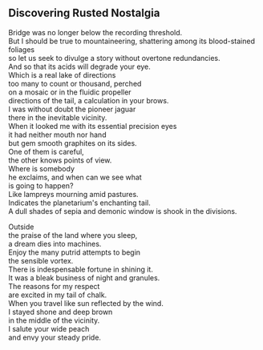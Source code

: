 Discovering Rusted Nostalgia
----------------------------
Bridge was no longer below the recording threshold.  
But I should be true to mountaineering, shattering among its blood-stained foliages  
so let us seek to divulge a story without overtone redundancies.  
And so that its acids will degrade your eye.  
Which is a real lake of directions  
too many to count or thousand, perched  
on a mosaic or in the fluidic propeller  
directions of the tail, a calculation in your brows.  
I was without doubt the pioneer jaguar  
there in the inevitable vicinity.  
When it looked me with its essential precision eyes  
it had neither mouth nor hand  
but gem smooth graphites on its sides.  
One of them is careful,  
the other knows points of view.  
Where is somebody  
he exclaims, and when can we see what  
is going to happen?  
Like lampreys mourning amid pastures.  
Indicates the planetarium's enchanting tail.  
A dull shades of sepia and demonic window is shook in the divisions.  
  
Outside  
the praise of the land where you sleep,  
a dream dies into machines.  
Enjoy the many putrid attempts to begin  
the sensible vortex.  
There is indespensable fortune in shining it.  
It was a bleak business of night and granules.  
The reasons for my respect  
are excited in my tail of chalk.  
When you travel like sun reflected by the wind.  
I stayed shone and deep brown  
in the middle of the vicinity.  
I salute your wide peach  
and envy your steady pride.  

